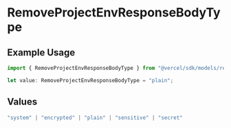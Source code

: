 # RemoveProjectEnvResponseBodyType

## Example Usage

```typescript
import { RemoveProjectEnvResponseBodyType } from "@vercel/sdk/models/removeprojectenvop.js";

let value: RemoveProjectEnvResponseBodyType = "plain";
```

## Values

```typescript
"system" | "encrypted" | "plain" | "sensitive" | "secret"
```